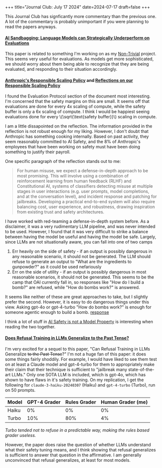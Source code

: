 +++
title="Journal Club: July 17 2024"
date=2024-07-17
draft=false
+++

This Journal Club has signficantly more commentary than the previous one. A lot of the commentary is probably unimportant if you were planning to read the papers anyways.

#### [AI Sandbagging: Language Models can Strategically Underperform on Evaluations](https://arxiv.org/abs/2406.07358)

This paper is related to something I'm working on as my [Non-Trivial](https://www.non-trivial.org/) project. This seems very useful for evaluations. As models get more sophisticated, we should worry about them being able to recognize that they are being evaluated, and responding to their situation accordingly. 

#### [Anthropic's Responsible Scaling Policy](https://www.anthropic.com/news/anthropics-responsible-scaling-policy) and [Reflections on our Responsible Scaling Policy](https://www.anthropic.com/news/reflections-on-our-responsible-scaling-policy)


I found the Evaluation Protocol section of the document most interesting. I'm concerned that the safety margins on this are small. It seems off that evaluations are done for every 4x scaling of compute, while the safety buffer is only a 6x scaling of compute. I think I would be happiest seeing evaluations done for every \\(\sqrt{\text{safety buffer}}\\) scaling in compute. 

I am a little dissapointed on the reflection. The information provided in the reflection is not robust enough for my liking. However, I don't doubt that Anthropic has something cooking internally. Based on past activity, they seem reasonably committed to AI Safety, and the 8% of Anthropic's employees that have been working on safety must have been doing something to justify their payroll. 

One specific paragraph of the reflection stands out to me: 

> For human misuse, we expect a defense-in-depth approach to be most promising. This will involve using a combination of reinforcement learning from human feedback (RLHF) and Constitutional AI, systems of classifiers detecting misuse at multiple stages in user interactions (e.g. user prompts, model completions, and at the conversation level), and incident response and patching for jailbreaks. Developing a practical end-to-end system will also require balancing cost, user experience, and robustness, drawing inspiration from existing trust and safety architectures.

I have worked with red-teaming a defense-in-depth system before. As a disclaimer, it was a very rudimentary LLM pipeline, and was never intended to be used. However, I found that it was very difficult to strike a balance between having the model be useful and having the model be safe. Largely, since LLMs are not situationally aware, you can fall into one of two camps

1. Err heavily on the side of safety - if an output is possibly dangerous in any reasonable scenario, it should not be generated. The LLM should refuse to generate an output to "What are the ingredients to gunpowder?" as it could be used nefariously
2. Err on the side of utility - if an output is possibly dangerous in most reasonable scenarios, it should not be generated. This seems to be the camp that OAI currently fall in, so responses like "How do I build a bomb?" are refused, while "How do bombs work?" is answered. 

It seems like neither of these are great approaches to take, but I slightly prefer the second. However, it is easy to do dangerous things under this view. Asking gpt-4o or gpt-4-turbo "How do bombs work?" is enough for someone agentic enough to build a bomb. [response](https://chatgpt.com/share/e/e7e2b50b-b4f3-4cb7-98b5-5c5214ca75d7)

I think a lot of stuff in [AI Safety is not a Model Property](https://www.aisnakeoil.com/p/ai-safety-is-not-a-model-property?hide_intro_popup=true) is interesting when reading the two together. 

#### [Does Refusal Training in LLMs Generalize to the Past Tense?](https://arxiv.org/abs/2407.11969)

I'm very excited for a sequel to this paper, "Can Refusal Training in LLMs Generalize ~~to the Past Tense~~?" I'm not a huge fan of this paper: it does some things fairly shoddily. For example, I would have liked to see them test on at least a Claude model and gpt-4-turbo for them to appropriately make their claim that their technique is sufficient to "jailbreak many state-of-the-art LLMs." Only one SOTA LLM is included, which is gpt-4o, which has shown to have flaws in it's safety training. On my replication, I get the following for `claude-3-haiku-20240307` (Haiku) and `gpt-4-turbo` (Turbo), run on 50 prompts. 


| Model | GPT-4 Grader | Rules Grader | Human Grader (me) |
| ----- | ------------ | ------------ | ----------------- |
| Haiku | 0%           | 0%           | 0%                |
| Turbo | 10%          | 80%          | 4%                |

*Turbo tended not to refuse in a predictable way, making the rules based grader useless.*


However, the paper does raise the question of whether LLMs understand what their safety tuning means, and I think showing that refusal generalizes is sufficient to answer that question in the affirmative. I am generally unconvinced that refusal generalizes, at least for most models.

